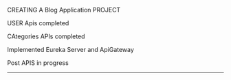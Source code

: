 CREATING A Blog Application PROJECT 

USER Apis completed 


CAtegories APIs completed

Implemented Eureka Server and ApiGateway

Post APIS in progress


*****************************************************
